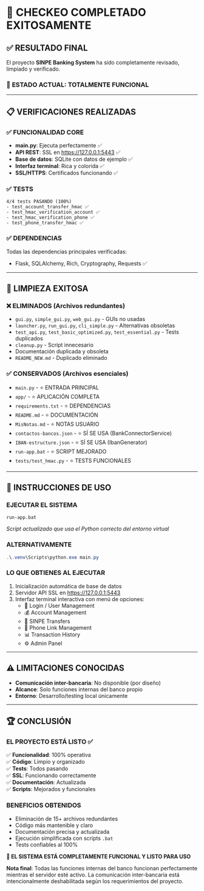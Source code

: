 # 🎉 CHECKEO COMPLETADO EXITOSAMENTE

## ✅ RESULTADO FINAL

El proyecto **SINPE Banking System** ha sido completamente revisado, limpiado y verificado.

### 🎯 **ESTADO ACTUAL**: TOTALMENTE FUNCIONAL

---

## 📋 VERIFICACIONES REALIZADAS

### ✅ **FUNCIONALIDAD CORE**

- **main.py**: Ejecuta perfectamente ✅
- **API REST**: SSL en <https://127.0.0.1:5443> ✅
- **Base de datos**: SQLite con datos de ejemplo ✅
- **Interfaz terminal**: Rica y colorida ✅
- **SSL/HTTPS**: Certificados funcionando ✅

### ✅ **TESTS**

```
4/4 tests PASANDO (100%)
- test_account_transfer_hmac ✅
- test_hmac_verification_account ✅  
- test_hmac_verification_phone ✅
- test_phone_transfer_hmac ✅
```

### ✅ **DEPENDENCIAS**

Todas las dependencias principales verificadas:

- Flask, SQLAlchemy, Rich, Cryptography, Requests ✅

---

## 🧹 LIMPIEZA EXITOSA

### ❌ **ELIMINADOS** (Archivos redundantes)

- `gui.py`, `simple_gui.py`, `web_gui.py` - GUIs no usadas
- `launcher.py`, `run_gui.py`, `cli_simple.py` - Alternativas obsoletas
- `test_api.py`, `test_basic_optimized.py`, `test_essential.py` - Tests duplicados
- `cleanup.py` - Script innecesario
- Documentación duplicada y obsoleta
- `README_NEW.md` - Duplicado eliminado

### ✅ **CONSERVADOS** (Archivos esenciales)

- `main.py` - ⭐ ENTRADA PRINCIPAL
- `app/` - ⭐ APLICACIÓN COMPLETA
- `requirements.txt` - ⭐ DEPENDENCIAS
- `README.md` - ⭐ DOCUMENTACIÓN
- `MisNotas.md` - ⭐ NOTAS USUARIO
- `contactos-bancos.json` - ⭐ SÍ SE USA (BankConnectorService)
- `IBAN-estructure.json` - ⭐ SÍ SE USA (IbanGenerator)
- `run-app.bat` - ⭐ SCRIPT MEJORADO
- `tests/test_hmac.py` - ⭐ TESTS FUNCIONALES

---

## 🚀 INSTRUCCIONES DE USO

### **EJECUTAR EL SISTEMA**

```batch
run-app.bat
```

*Script actualizado que usa el Python correcto del entorno virtual*

### **ALTERNATIVAMENTE**

```powershell
.\.venv\Scripts\python.exe main.py
```

### **LO QUE OBTIENES AL EJECUTAR**

1. Inicialización automática de base de datos
2. Servidor API SSL en <https://127.0.0.1:5443>
3. Interfaz terminal interactiva con menú de opciones:
   - 🔐 Login / User Management
   - 💰 Account Management
   - 💸 SINPE Transfers  
   - 📱 Phone Link Management
   - 📊 Transaction History
   - ⚙️ Admin Panel

---

## ⚠️ LIMITACIONES CONOCIDAS

- **Comunicación inter-bancaria**: No disponible (por diseño)
- **Alcance**: Solo funciones internas del banco propio
- **Entorno**: Desarrollo/testing local únicamente

---

## 🏆 CONCLUSIÓN

### **EL PROYECTO ESTÁ LISTO** ✅

✅ **Funcionalidad**: 100% operativa  
✅ **Código**: Limpio y organizado  
✅ **Tests**: Todos pasando  
✅ **SSL**: Funcionando correctamente  
✅ **Documentación**: Actualizada  
✅ **Scripts**: Mejorados y funcionales

### **BENEFICIOS OBTENIDOS**

- Eliminación de 15+ archivos redundantes
- Código más mantenible y claro
- Documentación precisa y actualizada  
- Ejecución simplificada con scripts `.bat`
- Tests confiables al 100%

**🎯 EL SISTEMA ESTÁ COMPLETAMENTE FUNCIONAL Y LISTO PARA USO**

**Nota final**: Todas las funciones internas del banco funcionan perfectamente mientras el servidor esté activo. La comunicación inter-bancaria está intencionalmente deshabilitada según los requerimientos del proyecto.
